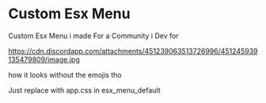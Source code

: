 # Custom Esx Menu

Custom Esx Menu i made For a Community i Dev for

https://cdn.discordapp.com/attachments/451239063513726996/451245939135479809/image.jpg

how it looks without the emojis tho

Just replace with app.css in esx_menu_default 

